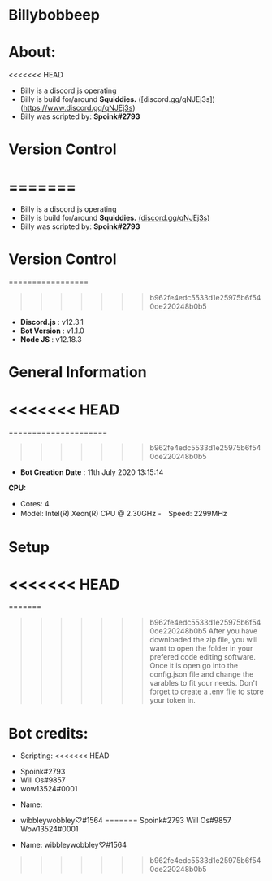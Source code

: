 # Billybobbeep

# About:
<<<<<<< HEAD
- Billy is a discord.js operating 
- Billy is build for/around **Squiddies.** ([discord.gg/qNJEj3s])(https://www.discord.gg/qNJEj3s)
- Billy was scripted by: **Spoink#2793**

# Version Control
=======
========
- Billy is a discord.js operating 
- Billy is build for/around **Squiddies.** [(discord.gg/qNJEj3s)](https://www.discord.gg/qNJEj3s)
- Billy was scripted by: **Spoink#2793**

# Version Control
=================
>>>>>>> b962fe4edc5533d1e25975b6f540de220248b0b5
- **Discord.js** : v12.3.1
- **Bot Version** : v1.1.0
- **Node JS** : v12.18.3

# General Information
<<<<<<< HEAD
=======
=====================
>>>>>>> b962fe4edc5533d1e25975b6f540de220248b0b5
- **Bot Creation Date** : 11th July 2020 13:15:14

**CPU:**
-  Cores: 4
-  Model: Intel(R) Xeon(R) CPU @ 2.30GHz
-　Speed: 2299MHz

# Setup
<<<<<<< HEAD
=======
=======
>>>>>>> b962fe4edc5533d1e25975b6f540de220248b0b5
After you have downloaded the zip file, you will want to open the folder in your prefered code editing software. Once it is open go into the config.json file and change the varables to fit your needs. Don't forget to create a .env file to store your token in.

# Bot credits:
- Scripting:
<<<<<<< HEAD
* Spoink#2793
* Will Os#9857
* wow13524#0001

- Name:
* wibbleywobbley♡#1564
=======
Spoink#2793
Will Os#9857
Wow13524#0001

- Name:
wibbleywobbley♡#1564

>>>>>>> b962fe4edc5533d1e25975b6f540de220248b0b5

